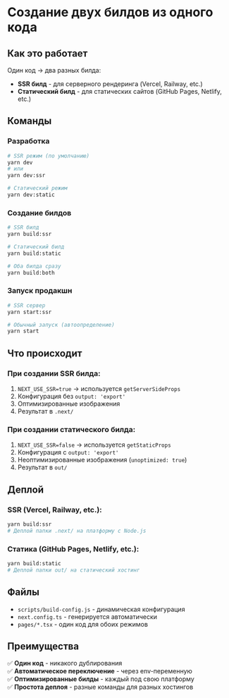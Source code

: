 # Создание двух билдов из одного кода

## Как это работает

Один код → два разных билда:
- **SSR билд** - для серверного рендеринга (Vercel, Railway, etc.)
- **Статический билд** - для статических сайтов (GitHub Pages, Netlify, etc.)

## Команды

### Разработка
```bash
# SSR режим (по умолчанию)
yarn dev
# или
yarn dev:ssr

# Статический режим
yarn dev:static
```

### Создание билдов
```bash
# SSR билд
yarn build:ssr

# Статический билд
yarn build:static

# Оба билда сразу
yarn build:both
```

### Запуск продакшн
```bash
# SSR сервер
yarn start:ssr

# Обычный запуск (автоопределение)
yarn start
```

## Что происходит

### При создании SSR билда:
1. `NEXT_USE_SSR=true` → используется `getServerSideProps`
2. Конфигурация без `output: 'export'`
3. Оптимизированные изображения
4. Результат в `.next/`

### При создании статического билда:
1. `NEXT_USE_SSR=false` → используется `getStaticProps`
2. Конфигурация с `output: 'export'`
3. Неоптимизированные изображения (`unoptimized: true`)
4. Результат в `out/`

## Деплой

### SSR (Vercel, Railway, etc.):
```bash
yarn build:ssr
# Деплой папки .next/ на платформу с Node.js
```

### Статика (GitHub Pages, Netlify, etc.):
```bash
yarn build:static
# Деплой папки out/ на статический хостинг
```

## Файлы

- `scripts/build-config.js` - динамическая конфигурация
- `next.config.ts` - генерируется автоматически
- `pages/*.tsx` - один код для обоих режимов

## Преимущества

✅ **Один код** - никакого дублирования  
✅ **Автоматическое переключение** - через env-переменную  
✅ **Оптимизированные билды** - каждый под свою платформу  
✅ **Простота деплоя** - разные команды для разных хостингов 